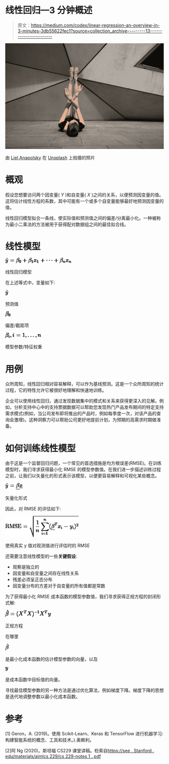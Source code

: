 # 线性回归—3 分钟概述

> 原文：<https://medium.com/codex/linear-regression-an-overview-in-3-minutes-3db55622fec1?source=collection_archive---------13----------------------->

![](img/0df3ea4010a6f4ab0df00af4b485d16a.png)

由 [Liel Anapolsky](https://unsplash.com/@lielan?utm_source=medium&utm_medium=referral) 在 [Unsplash](https://unsplash.com?utm_source=medium&utm_medium=referral) 上拍摄的照片

# 概观

假设您想要访问两个因变量( *Y* )和自变量( *X* )之间的关系，以便预测因变量的值。这将估计线性方程的系数，其中可能有一个或多个自变量能够最好地预测因变量的值。

线性回归模型拟合一条线，使实际值和预测值之间的偏差/分离最小化。一种被称为最小二乘法的方法被用于获得配对数据组之间的最佳拟合线。

# 线性模型

![](img/86437fe6802523fe8f3bc3df556c2d68.png)

线性回归模型

在上述等式中，变量如下:

![](img/2c3b5ad02e1178167f8a36ca82a160b8.png)

预测值

![](img/2efd7756d6ae268acf17b7490e26807c.png)

偏差/截距项

![](img/5ec845b8422333d196ed3d2570c1a36f.png)

模型参数/特征权重

# 用例

众所周知，线性回归相对容易解释，可以作为基线预测。这是一个众所周知的统计过程，它的特性允许它被很好地理解和快速地训练。

企业可以使用线性回归，通过发现数据集中的模式和关系来获得更深入的见解。例如，分析支持中心中的支持票据数据可以帮助您发现热门产品发布期间的特定支持需求模式(例如，当公司发布即将推出的产品时，例如每季度一次，对该产品的查询会激增)。这种洞察力可以帮助公司更好地提前计划，为预期的高需求时期做准备。

# 如何训练线性模型

由于这是一个监督回归问题，一个常见的首选措施是均方根误差(RMSE)。在训练模型时，我们寻求获得最小化 RMSE 的模型参数值。在我们进一步描述训练过程之前，让我们以矢量化的形式表示该模型，以便更容易解释和可视化某些概念。

![](img/c2e6c0d16c26361c6f66de4ae9516c51.png)

矢量化形式

因此，对 RMSE 的评估如下:

![](img/13f727be443b3f346ac3e9ee88bac5ea.png)

使用真实 y 值对观测值进行评估时的 RMSE

还需要注意线性模型的一些**关键假设**:

*   观察是独立的
*   因变量和自变量之间存在线性关系
*   残差必须呈正态分布
*   因变量分布的方差对于自变量的所有值都是常数

为了获得最小化 RMSE 成本函数的模型参数值，我们寻求获得正规方程的封闭形式解:

![](img/033c9bad31a23315cc1a591d02d5e551.png)

正规方程

在哪里

![](img/592f1ca51b12f64eedadc20ace85d820.png)

是最小化成本函数的估计模型参数的向量，以及

![](img/ec6e278e7fcfe39ed14aa33e680d84ff.png)

是成本函数中目标值的向量。

寻找最佳模型参数的另一种方法是通过优化算法，例如梯度下降。梯度下降的思想是迭代地调整参数以最小化成本函数。

# 参考

[1] Geron，A. (2019)。使用 Scikit-Learn、Keras 和 TensorFlow 进行机器学习:构建智能系统的概念、工具和技术。).奥赖利。

[2]阿 Ng (2020)。斯坦福 CS229 课堂讲稿。检索自[https://see . Stanford . edu/materials/aimlcs 229/cs 229-notes 1 . pdf](https://see.stanford.edu/materials/aimlcs229/cs229-notes1.pdf)